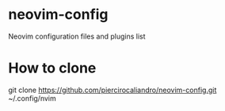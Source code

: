 # neovim-config
Neovim configuration files and plugins list

# How to clone
git clone https://github.com/piercirocaliandro/neovim-config.git ~/.config/nvim
